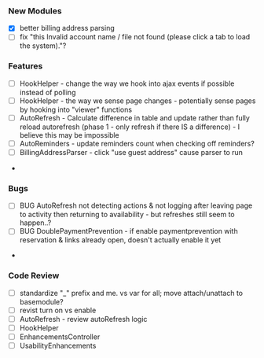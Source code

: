 ### New Modules
- [X] better billing address parsing
- [ ] fix "this Invalid account name / file not found (please click a tab to load the system)."?
### Features
- [ ] HookHelper - change the way we hook into ajax events if possible instead of polling
- [ ] HookHelper - the way we sense page changes - potentially sense pages by hooking into "viewer" functions
- [ ] AutoRefresh - Calculate difference in table and update rather than fully reload autorefresh (phase 1 - only refresh if there IS a difference) - I believe this may be impossible
- [ ] AutoReminders - update reminders count when checking off reminders?
- [ ] BillingAddressParser - click "use guest address" cause parser to run
- 
### Bugs
- [ ] BUG AutoRefresh not detecting actions & not logging after leaving page to activity then returning to availability - but refreshes still seem to happen..?
- [ ] BUG DoublePaymentPrevention - if enable paymentprevention with reservation & links already open, doesn't actually enable it yet	
- 
### Code Review
- [ ] standardize "_" prefix and me. vs var for all; move attach/unattach to basemodule?
- [ ] revist turn on vs enable
- [ ] AutoRefresh - review autoRefresh logic
- [ ] HookHelper
- [ ] EnhancementsController
- [ ] UsabilityEnhancements
